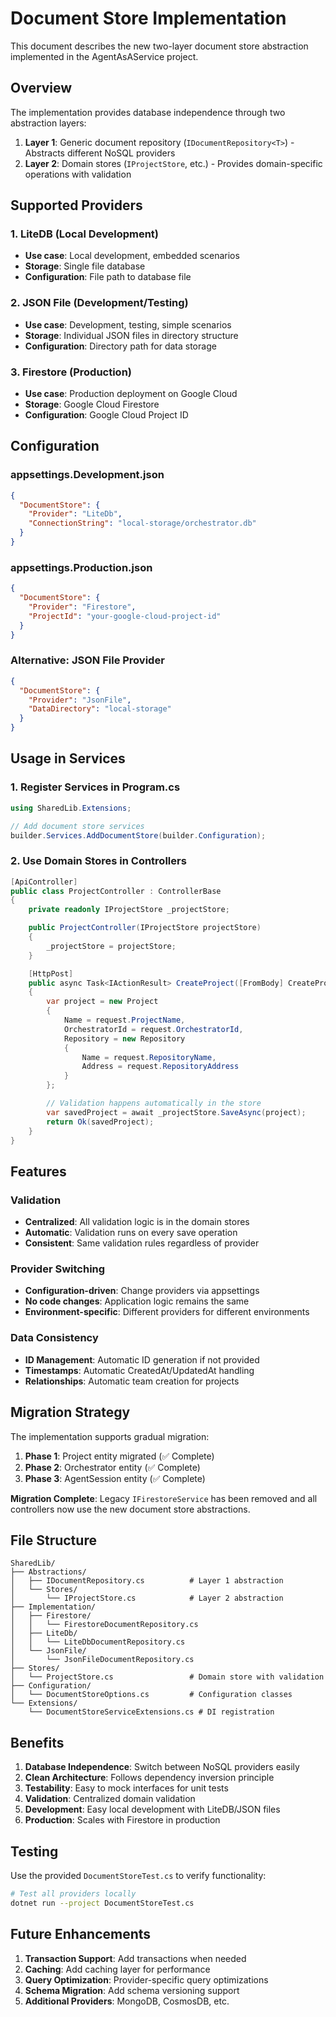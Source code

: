 # Document Store Implementation

This document describes the new two-layer document store abstraction implemented in the AgentAsAService project.

## Overview

The implementation provides database independence through two abstraction layers:

1. **Layer 1**: Generic document repository (`IDocumentRepository<T>`) - Abstracts different NoSQL providers
2. **Layer 2**: Domain stores (`IProjectStore`, etc.) - Provides domain-specific operations with validation

## Supported Providers

### 1. LiteDB (Local Development)
- **Use case**: Local development, embedded scenarios
- **Storage**: Single file database
- **Configuration**: File path to database file

### 2. JSON File (Development/Testing)
- **Use case**: Development, testing, simple scenarios
- **Storage**: Individual JSON files in directory structure
- **Configuration**: Directory path for data storage

### 3. Firestore (Production)
- **Use case**: Production deployment on Google Cloud
- **Storage**: Google Cloud Firestore
- **Configuration**: Google Cloud Project ID

## Configuration

### appsettings.Development.json
```json
{
  "DocumentStore": {
    "Provider": "LiteDb",
    "ConnectionString": "local-storage/orchestrator.db"
  }
}
```

### appsettings.Production.json
```json
{
  "DocumentStore": {
    "Provider": "Firestore",
    "ProjectId": "your-google-cloud-project-id"
  }
}
```

### Alternative: JSON File Provider
```json
{
  "DocumentStore": {
    "Provider": "JsonFile",
    "DataDirectory": "local-storage"
  }
}
```

## Usage in Services

### 1. Register Services in Program.cs
```csharp
using SharedLib.Extensions;

// Add document store services
builder.Services.AddDocumentStore(builder.Configuration);
```

### 2. Use Domain Stores in Controllers
```csharp
[ApiController]
public class ProjectController : ControllerBase
{
    private readonly IProjectStore _projectStore;

    public ProjectController(IProjectStore projectStore)
    {
        _projectStore = projectStore;
    }

    [HttpPost]
    public async Task<IActionResult> CreateProject([FromBody] CreateProjectRequest request)
    {
        var project = new Project
        {
            Name = request.ProjectName,
            OrchestratorId = request.OrchestratorId,
            Repository = new Repository
            {
                Name = request.RepositoryName,
                Address = request.RepositoryAddress
            }
        };

        // Validation happens automatically in the store
        var savedProject = await _projectStore.SaveAsync(project);
        return Ok(savedProject);
    }
}
```

## Features

### Validation
- **Centralized**: All validation logic is in the domain stores
- **Automatic**: Validation runs on every save operation
- **Consistent**: Same validation rules regardless of provider

### Provider Switching
- **Configuration-driven**: Change providers via appsettings
- **No code changes**: Application logic remains the same
- **Environment-specific**: Different providers for different environments

### Data Consistency
- **ID Management**: Automatic ID generation if not provided
- **Timestamps**: Automatic CreatedAt/UpdatedAt handling
- **Relationships**: Automatic team creation for projects

## Migration Strategy

The implementation supports gradual migration:

1. **Phase 1**: Project entity migrated (✅ Complete)
2. **Phase 2**: Orchestrator entity (✅ Complete)
3. **Phase 3**: AgentSession entity (✅ Complete)

**Migration Complete**: Legacy `IFirestoreService` has been removed and all controllers now use the new document store abstractions.

## File Structure

```
SharedLib/
├── Abstractions/
│   ├── IDocumentRepository.cs          # Layer 1 abstraction
│   └── Stores/
│       └── IProjectStore.cs            # Layer 2 abstraction
├── Implementation/
│   ├── Firestore/
│   │   └── FirestoreDocumentRepository.cs
│   ├── LiteDb/
│   │   └── LiteDbDocumentRepository.cs
│   └── JsonFile/
│       └── JsonFileDocumentRepository.cs
├── Stores/
│   └── ProjectStore.cs                 # Domain store with validation
├── Configuration/
│   └── DocumentStoreOptions.cs         # Configuration classes
└── Extensions/
    └── DocumentStoreServiceExtensions.cs # DI registration
```

## Benefits

1. **Database Independence**: Switch between NoSQL providers easily
2. **Clean Architecture**: Follows dependency inversion principle
3. **Testability**: Easy to mock interfaces for unit tests
4. **Validation**: Centralized domain validation
5. **Development**: Easy local development with LiteDB/JSON files
6. **Production**: Scales with Firestore in production

## Testing

Use the provided `DocumentStoreTest.cs` to verify functionality:

```bash
# Test all providers locally
dotnet run --project DocumentStoreTest.cs
```

## Future Enhancements

1. **Transaction Support**: Add transactions when needed
2. **Caching**: Add caching layer for performance
3. **Query Optimization**: Provider-specific query optimizations
4. **Schema Migration**: Add schema versioning support
5. **Additional Providers**: MongoDB, CosmosDB, etc.

